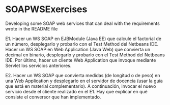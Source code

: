 # SOAPWSExercises
Developing some SOAP web services that can deal with the requirements wrote in the README file

E1. Hacer un WS SOAP en EJBModule (Java EE) que calcule el factorial de un número, desplegarlo y probarlo con el Test Method del Netbeans IDE. Hacer un WS SOAP en Web Application (Java Web) que convierta un decimal en binario, desplegarlo y probarlo con el Test Method del Netbeans IDE. Por último, hacer un cliente Web Application que invoque mediante Servlet los servicios anteriores.

E2. Hacer un WS SOAP que convierta medidas (de longitud o de peso) en una Web Application y desplegarlo en el servidor de docencia (usar la guía que está en material complementario). A continuación, invocar el nuevo servicio desde el cliente realizado en el E1. Hay que explicar en qué consiste el conversor que han implementado.

